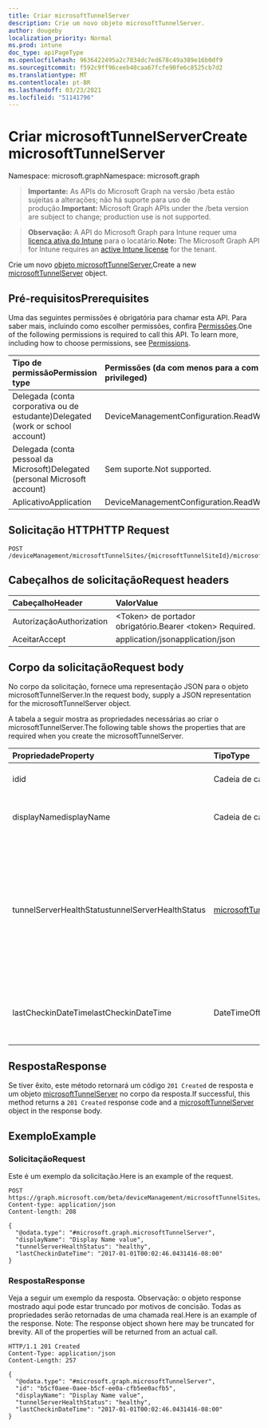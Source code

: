 ```yaml
---
title: Criar microsoftTunnelServer
description: Crie um novo objeto microsoftTunnelServer.
author: dougeby
localization_priority: Normal
ms.prod: intune
doc_type: apiPageType
ms.openlocfilehash: 9636422495a2c7834dc7ed678c49a389e16b0df9
ms.sourcegitcommit: f592c9ff96ceeb40caa67fcfe90fe6c8525cb7d2
ms.translationtype: MT
ms.contentlocale: pt-BR
ms.lasthandoff: 03/23/2021
ms.locfileid: "51141796"
---
```

# <a name="create-microsofttunnelserver"></a><span data-ttu-id="9c60d-103">Criar microsoftTunnelServer</span><span class="sxs-lookup"><span data-stu-id="9c60d-103">Create microsoftTunnelServer</span></span>

<span data-ttu-id="9c60d-104">Namespace: microsoft.graph</span><span class="sxs-lookup"><span data-stu-id="9c60d-104">Namespace: microsoft.graph</span></span>

> <span data-ttu-id="9c60d-105">**Importante:** As APIs do Microsoft Graph na versão /beta estão sujeitas a alterações; não há suporte para uso de produção.</span><span class="sxs-lookup"><span data-stu-id="9c60d-105">**Important:** Microsoft Graph APIs under the /beta version are subject to change; production use is not supported.</span></span>

> <span data-ttu-id="9c60d-106">**Observação:** A API do Microsoft Graph para Intune requer uma [licença ativa do Intune](https://go.microsoft.com/fwlink/?linkid=839381) para o locatário.</span><span class="sxs-lookup"><span data-stu-id="9c60d-106">**Note:** The Microsoft Graph API for Intune requires an [active Intune license](https://go.microsoft.com/fwlink/?linkid=839381) for the tenant.</span></span>

<span data-ttu-id="9c60d-107">Crie um novo [objeto microsoftTunnelServer.](../resources/intune-mstunnel-microsofttunnelserver.md)</span><span class="sxs-lookup"><span data-stu-id="9c60d-107">Create a new [microsoftTunnelServer](../resources/intune-mstunnel-microsofttunnelserver.md) object.</span></span>

## <a name="prerequisites"></a><span data-ttu-id="9c60d-108">Pré-requisitos</span><span class="sxs-lookup"><span data-stu-id="9c60d-108">Prerequisites</span></span>
<span data-ttu-id="9c60d-p101">Uma das seguintes permissões é obrigatória para chamar esta API. Para saber mais, incluindo como escolher permissões, confira [Permissões](/graph/permissions-reference).</span><span class="sxs-lookup"><span data-stu-id="9c60d-p101">One of the following permissions is required to call this API. To learn more, including how to choose permissions, see [Permissions](/graph/permissions-reference).</span></span>

|<span data-ttu-id="9c60d-111">Tipo de permissão</span><span class="sxs-lookup"><span data-stu-id="9c60d-111">Permission type</span></span>|<span data-ttu-id="9c60d-112">Permissões (da com menos para a com mais privilégios)</span><span class="sxs-lookup"><span data-stu-id="9c60d-112">Permissions (from least to most privileged)</span></span>|
|:---|:---|
|<span data-ttu-id="9c60d-113">Delegada (conta corporativa ou de estudante)</span><span class="sxs-lookup"><span data-stu-id="9c60d-113">Delegated (work or school account)</span></span>|<span data-ttu-id="9c60d-114">DeviceManagementConfiguration.ReadWrite.All</span><span class="sxs-lookup"><span data-stu-id="9c60d-114">DeviceManagementConfiguration.ReadWrite.All</span></span>|
|<span data-ttu-id="9c60d-115">Delegada (conta pessoal da Microsoft)</span><span class="sxs-lookup"><span data-stu-id="9c60d-115">Delegated (personal Microsoft account)</span></span>|<span data-ttu-id="9c60d-116">Sem suporte.</span><span class="sxs-lookup"><span data-stu-id="9c60d-116">Not supported.</span></span>|
|<span data-ttu-id="9c60d-117">Aplicativo</span><span class="sxs-lookup"><span data-stu-id="9c60d-117">Application</span></span>|<span data-ttu-id="9c60d-118">DeviceManagementConfiguration.ReadWrite.All</span><span class="sxs-lookup"><span data-stu-id="9c60d-118">DeviceManagementConfiguration.ReadWrite.All</span></span>|

## <a name="http-request"></a><span data-ttu-id="9c60d-119">Solicitação HTTP</span><span class="sxs-lookup"><span data-stu-id="9c60d-119">HTTP Request</span></span>
<!-- {
  "blockType": "ignored"
}
-->
``` http
POST /deviceManagement/microsoftTunnelSites/{microsoftTunnelSiteId}/microsoftTunnelServers
```

## <a name="request-headers"></a><span data-ttu-id="9c60d-120">Cabeçalhos de solicitação</span><span class="sxs-lookup"><span data-stu-id="9c60d-120">Request headers</span></span>
|<span data-ttu-id="9c60d-121">Cabeçalho</span><span class="sxs-lookup"><span data-stu-id="9c60d-121">Header</span></span>|<span data-ttu-id="9c60d-122">Valor</span><span class="sxs-lookup"><span data-stu-id="9c60d-122">Value</span></span>|
|:---|:---|
|<span data-ttu-id="9c60d-123">Autorização</span><span class="sxs-lookup"><span data-stu-id="9c60d-123">Authorization</span></span>|<span data-ttu-id="9c60d-124">&lt;Token&gt; de portador obrigatório.</span><span class="sxs-lookup"><span data-stu-id="9c60d-124">Bearer &lt;token&gt; Required.</span></span>|
|<span data-ttu-id="9c60d-125">Aceitar</span><span class="sxs-lookup"><span data-stu-id="9c60d-125">Accept</span></span>|<span data-ttu-id="9c60d-126">application/json</span><span class="sxs-lookup"><span data-stu-id="9c60d-126">application/json</span></span>|

## <a name="request-body"></a><span data-ttu-id="9c60d-127">Corpo da solicitação</span><span class="sxs-lookup"><span data-stu-id="9c60d-127">Request body</span></span>
<span data-ttu-id="9c60d-128">No corpo da solicitação, fornece uma representação JSON para o objeto microsoftTunnelServer.</span><span class="sxs-lookup"><span data-stu-id="9c60d-128">In the request body, supply a JSON representation for the microsoftTunnelServer object.</span></span>

<span data-ttu-id="9c60d-129">A tabela a seguir mostra as propriedades necessárias ao criar o microsoftTunnelServer.</span><span class="sxs-lookup"><span data-stu-id="9c60d-129">The following table shows the properties that are required when you create the microsoftTunnelServer.</span></span>

|<span data-ttu-id="9c60d-130">Propriedade</span><span class="sxs-lookup"><span data-stu-id="9c60d-130">Property</span></span>|<span data-ttu-id="9c60d-131">Tipo</span><span class="sxs-lookup"><span data-stu-id="9c60d-131">Type</span></span>|<span data-ttu-id="9c60d-132">Descrição</span><span class="sxs-lookup"><span data-stu-id="9c60d-132">Description</span></span>|
|:---|:---|:---|
|<span data-ttu-id="9c60d-133">id</span><span class="sxs-lookup"><span data-stu-id="9c60d-133">id</span></span>|<span data-ttu-id="9c60d-134">Cadeia de caracteres</span><span class="sxs-lookup"><span data-stu-id="9c60d-134">String</span></span>|<span data-ttu-id="9c60d-135">Id do MicrosoftTunnelServer</span><span class="sxs-lookup"><span data-stu-id="9c60d-135">The MicrosoftTunnelServer's Id</span></span>|
|<span data-ttu-id="9c60d-136">displayName</span><span class="sxs-lookup"><span data-stu-id="9c60d-136">displayName</span></span>|<span data-ttu-id="9c60d-137">Cadeia de caracteres</span><span class="sxs-lookup"><span data-stu-id="9c60d-137">String</span></span>|<span data-ttu-id="9c60d-138">O nome de exibição do MicrosoftTunnelServer</span><span class="sxs-lookup"><span data-stu-id="9c60d-138">The MicrosoftTunnelServer's display name</span></span>|
|<span data-ttu-id="9c60d-139">tunnelServerHealthStatus</span><span class="sxs-lookup"><span data-stu-id="9c60d-139">tunnelServerHealthStatus</span></span>|[<span data-ttu-id="9c60d-140">microsoftTunnelServerHealthStatus</span><span class="sxs-lookup"><span data-stu-id="9c60d-140">microsoftTunnelServerHealthStatus</span></span>](../resources/intune-mstunnel-microsofttunnelserverhealthstatus.md)|<span data-ttu-id="9c60d-141">O status de saúde do MicrosoftTunnelServer.</span><span class="sxs-lookup"><span data-stu-id="9c60d-141">The MicrosoftTunnelServer's health status.</span></span> <span data-ttu-id="9c60d-142">Os valores possíveis são: `unknown`, `healthy`, `unhealthy`, `warning`, `offline`, `upgradeInProgress`, `upgradeFailed`.</span><span class="sxs-lookup"><span data-stu-id="9c60d-142">Possible values are: `unknown`, `healthy`, `unhealthy`, `warning`, `offline`, `upgradeInProgress`, `upgradeFailed`.</span></span>|
|<span data-ttu-id="9c60d-143">lastCheckinDateTime</span><span class="sxs-lookup"><span data-stu-id="9c60d-143">lastCheckinDateTime</span></span>|<span data-ttu-id="9c60d-144">DateTimeOffset</span><span class="sxs-lookup"><span data-stu-id="9c60d-144">DateTimeOffset</span></span>|<span data-ttu-id="9c60d-145">Quando o MicrosoftTunnelServer entrou pela última vez</span><span class="sxs-lookup"><span data-stu-id="9c60d-145">When the MicrosoftTunnelServer last checked in</span></span>|



## <a name="response"></a><span data-ttu-id="9c60d-146">Resposta</span><span class="sxs-lookup"><span data-stu-id="9c60d-146">Response</span></span>
<span data-ttu-id="9c60d-147">Se tiver êxito, este método retornará um código `201 Created` de resposta e um objeto [microsoftTunnelServer](../resources/intune-mstunnel-microsofttunnelserver.md) no corpo da resposta.</span><span class="sxs-lookup"><span data-stu-id="9c60d-147">If successful, this method returns a `201 Created` response code and a [microsoftTunnelServer](../resources/intune-mstunnel-microsofttunnelserver.md) object in the response body.</span></span>

## <a name="example"></a><span data-ttu-id="9c60d-148">Exemplo</span><span class="sxs-lookup"><span data-stu-id="9c60d-148">Example</span></span>

### <a name="request"></a><span data-ttu-id="9c60d-149">Solicitação</span><span class="sxs-lookup"><span data-stu-id="9c60d-149">Request</span></span>
<span data-ttu-id="9c60d-150">Este é um exemplo da solicitação.</span><span class="sxs-lookup"><span data-stu-id="9c60d-150">Here is an example of the request.</span></span>
``` http
POST https://graph.microsoft.com/beta/deviceManagement/microsoftTunnelSites/{microsoftTunnelSiteId}/microsoftTunnelServers
Content-type: application/json
Content-length: 208

{
  "@odata.type": "#microsoft.graph.microsoftTunnelServer",
  "displayName": "Display Name value",
  "tunnelServerHealthStatus": "healthy",
  "lastCheckinDateTime": "2017-01-01T00:02:46.0431416-08:00"
}
```

### <a name="response"></a><span data-ttu-id="9c60d-151">Resposta</span><span class="sxs-lookup"><span data-stu-id="9c60d-151">Response</span></span>
<span data-ttu-id="9c60d-p103">Veja a seguir um exemplo da resposta. Observação: o objeto response mostrado aqui pode estar truncado por motivos de concisão. Todas as propriedades serão retornadas de uma chamada real.</span><span class="sxs-lookup"><span data-stu-id="9c60d-p103">Here is an example of the response. Note: The response object shown here may be truncated for brevity. All of the properties will be returned from an actual call.</span></span>
``` http
HTTP/1.1 201 Created
Content-Type: application/json
Content-Length: 257

{
  "@odata.type": "#microsoft.graph.microsoftTunnelServer",
  "id": "b5cf0aee-0aee-b5cf-ee0a-cfb5ee0acfb5",
  "displayName": "Display Name value",
  "tunnelServerHealthStatus": "healthy",
  "lastCheckinDateTime": "2017-01-01T00:02:46.0431416-08:00"
}
```




